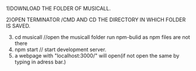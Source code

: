1)DOWNLOAD THE FOLDER OF MUSICALL.

2)OPEN TERMINATOR /CMD AND CD THE DIRECTORY IN WHICH FOLDER IS SAVED.

3.  cd musicall //open the musicall folder
    run npm-bulid as npm files are not there
4.  npm start // start development server.
5.  a webpage with "localhost:3000/" will open(if not open the same by typing in adress bar.)
